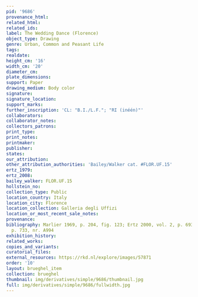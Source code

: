 ```yaml
---
pid: '9686'
provenance_html:
related_html:
related_ids:
label: The Wedding Dance (Florence)
object_type: Drawing
genre: Urban, Common and Peasant Life
tags:
realdate:
height_cm: '16'
width_cm: '20'
diameter_cm:
plate_dimensions:
support: Paper
drawing_medium: Body color
signature:
signature_location:
support_marks:
further_inscription: 'CL: "B.I./L.F."; "RI (inéén)"'
collaborators:
collaborator_notes:
collectors_patrons:
print_type:
print_notes:
printmaker:
publisher:
states:
our_attribution:
other_attribution_authorities: 'Bailey/Walker cat. #FLOR.UF.15'
ertz_1979:
ertz_2008:
bailey_walker: FLOR.UF.15
hollstein_no:
collection_type: Public
location_country: Italy
location_city: Florence
location_collection: Galleria degli Uffizi
location_or_most_recent_sale_notes:
provenance:
bibliography: Marlier 1969, p. 204, fig. 123; Ertz 2000, vol. 2, p. 693, fig. 573,
  p. 733, nr. A994
exhibition_history:
related_works:
copies_and_variants:
curatorial_files:
external_resources: https://rkd.nl/explore/images/57871
order: '10'
layout: brueghel_item
collection: brueghel
thumbnail: img/derivatives/simple/9686/thumbnail.jpg
full: img/derivatives/simple/9686/fullwidth.jpg
---
```

